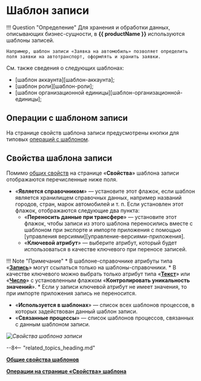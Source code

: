 # Шаблон записи

!!! Question "Определение"
    Для хранения и обработки данных, описывающих бизнес-сущности, в **{{ productName }}** используются шаблоны записей.

    Например, шаблон записи «Заявка на автомобиль» позволяет определить поля заявки на автотранспорт, оформлять и хранить заявки.

См. также сведения о следующих шаблонах:

* [шаблон аккаунта][шаблон-аккаунта];
* [шаблон роли][шаблон-роли];
* [шаблон организационной единицы][шаблон-организационной-единицы];

## Операции с шаблоном записи

На странице свойств шаблона записи предусмотрены кнопки для типовых [операций с шаблоном](template_properties_operations.md).

## Свойства шаблона записи

Помимо [общих свойств](template_common_properties.md) на странице «**Свойства**» шаблона записи отображаются перечисленные ниже поля.

* «**Является справочником**» — установите этот флажок, если шаблон является хранилищем справочных данных, например названий городов, стран, марок автомобилей и т. п. Если установлен этот флажок, отображаются следующие два пункта:
    * «**Переносить данные при трансфере**» — установите этот флажок, чтобы записи из этого шаблона переносились вместе с шаблоном при экспорте и импорте приложения с помощью [управления версиями][управление-версиями-приложения].
    * «**Ключевой атрибут**» — выберите атрибут, который будет использоваться в качестве ключевого при переносе записей.

!!! Note "Примечание"
    * В шаблоне-справочнике атрибуты типа «**[Запись](attribute_record.md)**» могут ссылаться только на шаблоны-справочники.
    * В качестве ключевого можно выбрать только атрибут  типа «**[Текст](attribute_text.md)**» или «**[Число](attribute_text.md)**» с установленным флажком «**Контролировать уникальность значений**».
    * Если у записи ключевой атрибут не имеет значения, то при импорте приложения запись не переносится.

* «**Используется в шаблонах**» — список всех шаблонов процессов, в которых задействован данный шаблон записи.
* «**Связанные процессы**» — список шаблонов процессов, связанных с данным шаблоном записи.

*![Свойства шаблона записи](record_templates_properties.png)*

--8<-- "related_topics_heading.md"

**[Общие свойства шаблонов](template_common_properties.md)**

**[Операции на странице «Свойства» шаблона](template_properties_operations.md)**
